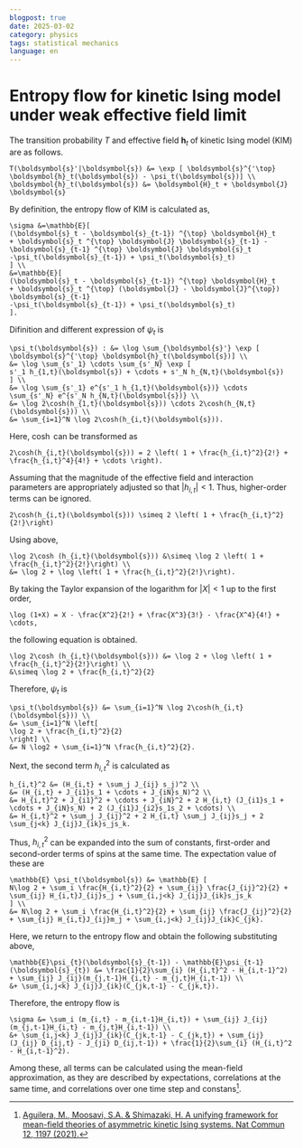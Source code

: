 ```yaml
---
blogpost: true
date: 2025-03-02
category: physics
tags: statistical mechanics
language: en
--- 
```


# Entropy flow for kinetic Ising model under weak effective field limit

The transition probability $T$ and effective field $\boldsymbol{h}_t$ of kinetic Ising model (KIM) are as follows.

```{math}
T(\boldsymbol{s}'|\boldsymbol{s}) &= \exp [ \boldsymbol{s}^{'\top} \boldsymbol{h}_t(\boldsymbol{s}) - \psi_t(\boldsymbol{s})] \\
\boldsymbol{h}_t(\boldsymbol{s}) &= \boldsymbol{H}_t + \boldsymbol{J} \boldsymbol{s}
```

By definition, the entropy flow of KIM is calculated as,
```{math}
\sigma &=\mathbb{E}[
(\boldsymbol{s}_t - \boldsymbol{s}_{t-1}) ^{\top} \boldsymbol{H}_t 
+ \boldsymbol{s}_t ^{\top} \boldsymbol{J} \boldsymbol{s}_{t-1} - \boldsymbol{s}_{t-1} ^{\top} \boldsymbol{J} \boldsymbol{s}_t
-\psi_t(\boldsymbol{s}_{t-1}) + \psi_t(\boldsymbol{s}_t)
] \\
&=\mathbb{E}[
(\boldsymbol{s}_t - \boldsymbol{s}_{t-1}) ^{\top} \boldsymbol{H}_t 
+ \boldsymbol{s}_t ^{\top} (\boldsymbol{J} - \boldsymbol{J}^{\top}) \boldsymbol{s}_{t-1} 
-\psi_t(\boldsymbol{s}_{t-1}) + \psi_t(\boldsymbol{s}_t)
].
```

Difinition and different expression of $\psi_t$ is
```{math}
\psi_t(\boldsymbol{s}) : &= \log \sum_{\boldsymbol{s}'} \exp [ \boldsymbol{s}^{'\top} \boldsymbol{h}_t(\boldsymbol{s})] \\
&= \log \sum_{s'_1} \cdots \sum_{s'_N} \exp [
s'_1 h_{1,t}(\boldsymbol{s}) + \cdots + s'_N h_{N,t}(\boldsymbol{s})
] \\
&= \log \sum_{s'_1} e^{s'_1 h_{1,t}(\boldsymbol{s})} \cdots \sum_{s'_N} e^{s'_N h_{N,t}(\boldsymbol{s})} \\
&= \log 2\cosh(h_{1,t}(\boldsymbol{s})) \cdots 2\cosh(h_{N,t}(\boldsymbol{s})) \\
&= \sum_{i=1}^N \log 2\cosh(h_{i,t}(\boldsymbol{s})).
```

Here, $\cosh$ can be transformed as
```{math}
2\cosh(h_{i,t}(\boldsymbol{s})) = 2 \left( 1 + \frac{h_{i,t}^2}{2!} + \frac{h_{i,t}^4}{4!} + \cdots \right).
```

Assuming that the magnitude of the effective field and interaction parameters are appropriately adjusted so that $| h_{i,t} | < 1$. Thus, higher-order terms can be ignored.
```{math}
2\cosh(h_{i,t}(\boldsymbol{s})) \simeq 2 \left( 1 + \frac{h_{i,t}^2}{2!}\right)
```

Using above,
```{math}
\log 2\cosh (h_{i,t}(\boldsymbol{s})) &\simeq \log 2 \left( 1 + \frac{h_{i,t}^2}{2!}\right) \\
&= \log 2 + \log \left( 1 + \frac{h_{i,t}^2}{2!}\right).
```

By taking the Taylor expansion of the logarithm for $|X|<1$ up to the first order,
```{math}
\log (1+X) = X - \frac{X^2}{2!} + \frac{X^3}{3!} - \frac{X^4}{4!} + \cdots,
```

the following equation is obtained.
```{math}
\log 2\cosh (h_{i,t}(\boldsymbol{s})) &= \log 2 + \log \left( 1 + \frac{h_{i,t}^2}{2!}\right) \\
&\simeq \log 2 + \frac{h_{i,t}^2}{2}
```

Therefore, $\psi_t$ is
```{math}
\psi_t(\boldsymbol{s}) &= \sum_{i=1}^N \log 2\cosh(h_{i,t}(\boldsymbol{s})) \\
&= \sum_{i=1}^N \left[
\log 2 + \frac{h_{i,t}^2}{2}
\right] \\
&= N \log2 + \sum_{i=1}^N \frac{h_{i,t}^2}{2}.
```

Next, the second term $h_{i,t}^2$ is calculated as
```{math}
h_{i,t}^2 &= (H_{i,t} + \sum_j J_{ij} s_j)^2 \\
&= (H_{i,t} + J_{i1}s_1 + \cdots + J_{iN}s_N)^2 \\
&= H_{i,t}^2 + J_{i1}^2 + \cdots + J_{iN}^2 + 2 H_{i,t} (J_{i1}s_1 + \cdots + J_{iN}s_N) + 2 (J_{i1}J_{i2}s_1s_2 + \cdots) \\
&= H_{i,t}^2 + \sum_j J_{ij}^2 + 2 H_{i,t} \sum_j J_{ij}s_j + 2 \sum_{j<k} J_{ij}J_{ik}s_js_k.
```

Thus, $h_{i,t}^2$ can be expanded into the sum of constants, first-order and second-order terms of spins at the same time. The expectation value of these are
```{math}
\mathbb{E} \psi_t(\boldsymbol{s}) &= \mathbb{E} [
N\log 2 + \sum_i \frac{H_{i,t}^2}{2} + \sum_{ij} \frac{J_{ij}^2}{2} + \sum_{ij} H_{i,t}J_{ij}s_j + \sum_{i,j<k} J_{ij}J_{ik}s_js_k
] \\
&= N\log 2 + \sum_i \frac{H_{i,t}^2}{2} + \sum_{ij} \frac{J_{ij}^2}{2} + \sum_{ij} H_{i,t}J_{ij}m_j + \sum_{i,j<k} J_{ij}J_{ik}C_{jk}.
```

Here, we return to the entropy flow and obtain the following substituting above,
```{math}
\mathbb{E}\psi_{t}(\boldsymbol{s}_{t-1}) - \mathbb{E}\psi_{t-1}(\boldsymbol{s}_{t}) &= \frac{1}{2}\sum_{i} (H_{i,t}^2 - H_{i,t-1}^2) + \sum_{ij} J_{ij}(m_{j,t-1}H_{i,t} - m_{j,t}H_{i,t-1}) \\
&+ \sum_{i,j<k} J_{ij}J_{ik}(C_{jk,t-1} - C_{jk,t}).
```

Therefore, the entropy flow is
```{math}
\sigma &= \sum_i (m_{i,t} - m_{i,t-1}H_{i,t}) + \sum_{ij} J_{ij}(m_{j,t-1}H_{i,t} - m_{j,t}H_{i,t-1}) \\
&+ \sum_{i,j<k} J_{ij}J_{ik}(C_{jk,t-1} - C_{jk,t}) + \sum_{ij} (J_{ij} D_{ij,t} - J_{ji} D_{ij,t-1}) + \frac{1}{2}\sum_{i} (H_{i,t}^2 - H_{i,t-1}^2).
```

Among these, all terms can be calculated using the mean-field approximation, as they are described by expectations, correlations at the same time, and correlations over one time step and constans[^1].

[^1]: [Aguilera, M., Moosavi, S.A. & Shimazaki, H. A unifying framework for mean-field theories of asymmetric kinetic Ising systems. Nat Commun 12, 1197 (2021).](https://doi.org/10.1038/s41467-021-20890-5)
